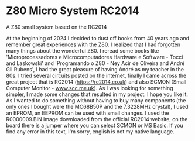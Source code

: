 # Z80 Micro System RC2014
A Z80 small system based on the RC2014

At the beginning of 2024 I decided to dust off books from 40 years ago and remember great experiences with the Z80. I realized that I had forgotten many things about the wonderful Z80.
I reread some books like 'Microprocessadores e Microcomputadores Hardware e Software - Tocci and Laskowski' and 'Programando o Z80 - Ney Acir de Oliveira and André Gil Rubens', I had the great pleasure of having André as my teacher in the 80s.
I tried several circuits posted on the internet, finally I came across the great project that is RC2014 (https://rc2014.co.uk) and also SCMON (Small Computer Monitor - www.scc.me.uk). As I was looking for something simpler, I made some changes that resulted in my project. I hope you like it.
As I wanted to do something without having to buy many components (the only ones I bought were the MC68B50P and the 7.3228MHz crystal), I used an EPROM, an EEPROM can be used with small changes. I used the R0000009.BIN image downloaded from the official RC2014 website, on the board there is a jumper where you can select SCMON or MS Basic.
If you find any error in this text, I'm sorry, english is not my native language.

